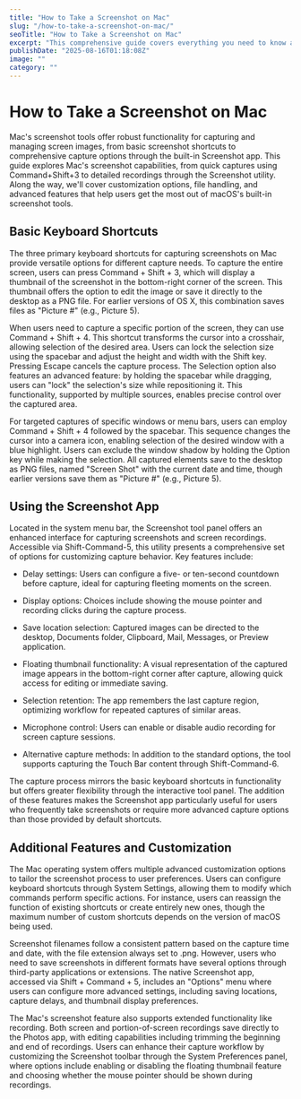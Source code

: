 ```yaml
---
title: "How to Take a Screenshot on Mac"
slug: "/how-to-take-a-screenshot-on-mac/"
seoTitle: "How to Take a Screenshot on Mac"
excerpt: "This comprehensive guide covers everything you need to know about taking screenshots on Mac, from basic keyboard shortcuts to advanced features in the Screenshot app. Learn how to capture full screens, select specific areas, and record your screen with ease."
publishDate: "2025-08-16T01:18:08Z"
image: ""
category: ""
---
```


# How to Take a Screenshot on Mac

Mac's screenshot tools offer robust functionality for capturing and managing screen images, from basic screenshot shortcuts to comprehensive capture options through the built-in Screenshot app. This guide explores Mac's screenshot capabilities, from quick captures using Command+Shift+3 to detailed recordings through the Screenshot utility. Along the way, we'll cover customization options, file handling, and advanced features that help users get the most out of macOS's built-in screenshot tools.


## Basic Keyboard Shortcuts

The three primary keyboard shortcuts for capturing screenshots on Mac provide versatile options for different capture needs. To capture the entire screen, users can press Command + Shift + 3, which will display a thumbnail of the screenshot in the bottom-right corner of the screen. This thumbnail offers the option to edit the image or save it directly to the desktop as a PNG file. For earlier versions of OS X, this combination saves files as "Picture #" (e.g., Picture 5).

When users need to capture a specific portion of the screen, they can use Command + Shift + 4. This shortcut transforms the cursor into a crosshair, allowing selection of the desired area. Users can lock the selection size using the spacebar and adjust the height and width with the Shift key. Pressing Escape cancels the capture process. The Selection option also features an advanced feature: by holding the spacebar while dragging, users can "lock" the selection's size while repositioning it. This functionality, supported by multiple sources, enables precise control over the captured area.

For targeted captures of specific windows or menu bars, users can employ Command + Shift + 4 followed by the spacebar. This sequence changes the cursor into a camera icon, enabling selection of the desired window with a blue highlight. Users can exclude the window shadow by holding the Option key while making the selection. All captured elements save to the desktop as PNG files, named "Screen Shot" with the current date and time, though earlier versions save them as "Picture #" (e.g., Picture 5).


## Using the Screenshot App

Located in the system menu bar, the Screenshot tool panel offers an enhanced interface for capturing screenshots and screen recordings. Accessible via Shift-Command-5, this utility presents a comprehensive set of options for customizing capture behavior. Key features include:

- Delay settings: Users can configure a five- or ten-second countdown before capture, ideal for capturing fleeting moments on the screen.

- Display options: Choices include showing the mouse pointer and recording clicks during the capture process.

- Save location selection: Captured images can be directed to the desktop, Documents folder, Clipboard, Mail, Messages, or Preview application.

- Floating thumbnail functionality: A visual representation of the captured image appears in the bottom-right corner after capture, allowing quick access for editing or immediate saving.

- Selection retention: The app remembers the last capture region, optimizing workflow for repeated captures of similar areas.

- Microphone control: Users can enable or disable audio recording for screen capture sessions.

- Alternative capture methods: In addition to the standard options, the tool supports capturing the Touch Bar content through Shift-Command-6.

The capture process mirrors the basic keyboard shortcuts in functionality but offers greater flexibility through the interactive tool panel. The addition of these features makes the Screenshot app particularly useful for users who frequently take screenshots or require more advanced capture options than those provided by default shortcuts.


## Additional Features and Customization

The Mac operating system offers multiple advanced customization options to tailor the screenshot process to user preferences. Users can configure keyboard shortcuts through System Settings, allowing them to modify which commands perform specific actions. For instance, users can reassign the function of existing shortcuts or create entirely new ones, though the maximum number of custom shortcuts depends on the version of macOS being used.

Screenshot filenames follow a consistent pattern based on the capture time and date, with the file extension always set to .png. However, users who need to save screenshots in different formats have several options through third-party applications or extensions. The native Screenshot app, accessed via Shift + Command + 5, includes an "Options" menu where users can configure more advanced settings, including saving locations, capture delays, and thumbnail display preferences.

The Mac's screenshot feature also supports extended functionality like recording. Both screen and portion-of-screen recordings save directly to the Photos app, with editing capabilities including trimming the beginning and end of recordings. Users can enhance their capture workflow by customizing the Screenshot toolbar through the System Preferences panel, where options include enabling or disabling the floating thumbnail feature and choosing whether the mouse pointer should be shown during recordings.

